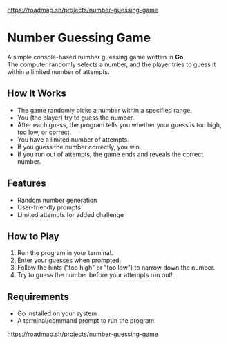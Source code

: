https://roadmap.sh/projects/number-guessing-game

# Number Guessing Game

A simple console-based number guessing game written in **Go**.  
The computer randomly selects a number, and the player tries to guess it within a limited number of attempts.

## How It Works
- The game randomly picks a number within a specified range.
- You (the player) try to guess the number.
- After each guess, the program tells you whether your guess is too high, too low, or correct.
- You have a limited number of attempts.
- If you guess the number correctly, you win.
- If you run out of attempts, the game ends and reveals the correct number.

## Features
- Random number generation
- User-friendly prompts
- Limited attempts for added challenge

## How to Play
1. Run the program in your terminal.
2. Enter your guesses when prompted.
3. Follow the hints ("too high" or "too low") to narrow down the number.
4. Try to guess the number before your attempts run out!

## Requirements
- Go installed on your system
- A terminal/command prompt to run the program



https://roadmap.sh/projects/number-guessing-game
